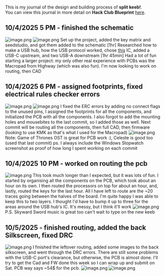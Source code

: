 <!--
  ===================    !!READ THIS NOTICE!!   ====================
  DO NOT edit this file manually. Your changes WILL BE OVERWRITTEN!
  This journal is auto generated and updated by Hack Club Blueprint.
  To edit this file, please edit your journal entries on Blueprint.
  ==================================================================
-->

This is my journal of the design and building process of **split keeb!**.  
You can view this journal in more detail on **Hack Club Blueprint** [here](https://blueprint.hackclub.com/projects/107).


## 10/4/2025 5 PM - finished the schematic  

![image.png](https://blueprint.hackclub.com/user-attachments/blobs/redirect/eyJfcmFpbHMiOnsiZGF0YSI6MzM5LCJwdXIiOiJibG9iX2lkIn19--421bb53f06080beaa43b5df7d3e8110299eba26c/image.png)
![image.png](https://blueprint.hackclub.com/user-attachments/blobs/redirect/eyJfcmFpbHMiOnsiZGF0YSI6MzQwLCJwdXIiOiJibG9iX2lkIn19--8d02e12d96ff1bd974cedaeaf90bf05bf13815ea/image.png)
Set up the project, added the key matrix and seedstudio, and got them added to the schematic [1hr]
Researched how to make a USB hub, how the USB protocol worked, chose [this](https://www.microchip.com/en-us/product/USB2512) IC, added a USB-C upstream, and two USB-A downstream [1hr 45min]
Had a lot of fun starting a larger project: my only other real experience with PCBs was the Macropad from Highway (which was also fun). I'm now looking to work on routing, then CAD  

## 10/4/2025 6 PM - assigned footprints, fixed electrical rules checker errors  

![image.png](https://blueprint.hackclub.com/user-attachments/blobs/redirect/eyJfcmFpbHMiOnsiZGF0YSI6MzQzLCJwdXIiOiJibG9iX2lkIn19--5b7187ca1be7610b04fd1b8a28005d0036b2e6d9/image.png)
![image.png](https://blueprint.hackclub.com/user-attachments/blobs/redirect/eyJfcmFpbHMiOnsiZGF0YSI6MzQ0LCJwdXIiOiJibG9iX2lkIn19--aeab47944c31b7bb3669668964a8b2b1368d3049/image.png)
I fixed the ERC errors by adding no connect flags to the unused pins, I assigned the footprints for all the components, and initialized the PCB with all the components. I also forgot to add the mounting holes and mousebites to the last commit, so I added those as well. Next commit will be routing all the components, then full CAD, then firmware (looking to use KMK as that's what I used for the Macropad)
![image.png](https://blueprint.hackclub.com/user-attachments/blobs/redirect/eyJfcmFpbHMiOnsiZGF0YSI6MzQ1LCJwdXIiOiJibG9iX2lkIn19--3a3362d52c14064c8b5ee036d97afc7efa4371ea/image.png)
Note: Game of Thrones OST is great for PCB work :), Celeste is good too (used that last commit)
ps. I always include the Windows Stopwatch screenshot as proof of how long I spent working on each commit  

## 10/4/2025 10 PM - worked on routing the pcb  

![image.png](https://blueprint.hackclub.com/user-attachments/blobs/redirect/eyJfcmFpbHMiOnsiZGF0YSI6NDMwLCJwdXIiOiJibG9iX2lkIn19--777b64de8e15c5b4af84a0c2e3dec0e2954f72dd/image.png)
This took much longer than I expected, but it was lots of fun. I started by organising all the components on the PCB, which took about an hour on its own. I then routed the processors on top for about an hour, and, lastly, routed the keys for the last hour. All I have left to route are the ~20 traces going between the halves of the board. I'm quite happy I was able to keep this to two layers. I thought I'd have to bump it up to three for the areas around the USB hub's IC. It's messy, but I think it'll work
![image.png](https://blueprint.hackclub.com/user-attachments/blobs/redirect/eyJfcmFpbHMiOnsiZGF0YSI6NDMxLCJwdXIiOiJibG9iX2lkIn19--cf6fde068f1937df3a44be3c0822e7ccc7c733f5/image.png)
 P.S. Skyward Sword music is great too
can't wait to type on the new keeb
  

## 10/5/2025 - finished routing, added the back Silkscreen, fixed DRC  

![image.png](https://blueprint.hackclub.com/user-attachments/blobs/redirect/eyJfcmFpbHMiOnsiZGF0YSI6NTg5LCJwdXIiOiJibG9iX2lkIn19--1173dc38acde3b0dfde7d2d5e4572d683b905760/image.png)
I finished the leftover routing, added some images to the back silkscreen, and went through the DRC errors. There are still some problems with the USB-C port's clearance, but otherwise, the PCB is almost done. I'll try to get the Cad and FW done this week so I can wrap up and submit on Sat. PCB way says ~54$ for the pcb.
![image.png](https://blueprint.hackclub.com/user-attachments/blobs/redirect/eyJfcmFpbHMiOnsiZGF0YSI6NTkyLCJwdXIiOiJibG9iX2lkIn19--f060d3e4b77980509f2554a2147d32161224fa9f/image.png)
![image.png](https://blueprint.hackclub.com/user-attachments/blobs/redirect/eyJfcmFpbHMiOnsiZGF0YSI6NTkzLCJwdXIiOiJibG9iX2lkIn19--5742b3cceed01a7dd9e0ba4cb5b0f670f995805f/image.png)

  

